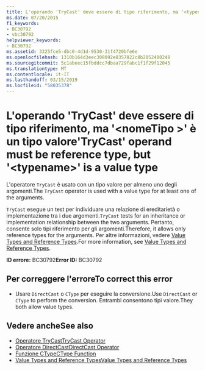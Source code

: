 ```yaml
---
title: L'operando 'TryCast' deve essere di tipo riferimento, ma '<typename>' è un tipo valore
ms.date: 07/20/2015
f1_keywords:
- BC30792
- vbc30792
helpviewer_keywords:
- BC30792
ms.assetid: 3325fce5-dbc0-4d1d-9530-31f4720bfe6e
ms.openlocfilehash: 1310b164d3eec308092e8357822c8b2052480248
ms.sourcegitcommit: 5c1abeec15fbddcc7dbaa729fabc1f1f29f12045
ms.translationtype: MT
ms.contentlocale: it-IT
ms.lasthandoff: 03/15/2019
ms.locfileid: "58035378"
---
```

# <a name="trycast-operand-must-be-reference-type-but-typename-is-a-value-type"></a><span data-ttu-id="0aaea-102">L'operando 'TryCast' deve essere di tipo riferimento, ma '\<nomeTipo >' è un tipo valore</span><span class="sxs-lookup"><span data-stu-id="0aaea-102">'TryCast' operand must be reference type, but '\<typename>' is a value type</span></span>
<span data-ttu-id="0aaea-103">L'operatore `TryCast` è usato con un tipo valore per almeno uno degli argomenti.</span><span class="sxs-lookup"><span data-stu-id="0aaea-103">The `TryCast` operator is used with a value type for at least one of the arguments.</span></span>  
  
 <span data-ttu-id="0aaea-104">`TryCast` esegue un test per individuare una relazione di ereditarietà o implementazione tra i due argomenti.</span><span class="sxs-lookup"><span data-stu-id="0aaea-104">`TryCast` tests for an inheritance or implementation relationship between the two arguments.</span></span> <span data-ttu-id="0aaea-105">Pertanto, consente solo tipi riferimento per gli argomenti.</span><span class="sxs-lookup"><span data-stu-id="0aaea-105">Therefore, it allows only reference types for the arguments.</span></span> <span data-ttu-id="0aaea-106">Per altre informazioni, vedere [Value Types and Reference Types](../../visual-basic/programming-guide/language-features/data-types/value-types-and-reference-types.md).</span><span class="sxs-lookup"><span data-stu-id="0aaea-106">For more information, see [Value Types and Reference Types](../../visual-basic/programming-guide/language-features/data-types/value-types-and-reference-types.md).</span></span>  
  
 <span data-ttu-id="0aaea-107">**ID errore:** BC30792</span><span class="sxs-lookup"><span data-stu-id="0aaea-107">**Error ID:** BC30792</span></span>  
  
## <a name="to-correct-this-error"></a><span data-ttu-id="0aaea-108">Per correggere l'errore</span><span class="sxs-lookup"><span data-stu-id="0aaea-108">To correct this error</span></span>  
  
-   <span data-ttu-id="0aaea-109">Usare `DirectCast` o `CType` per eseguire la conversione.</span><span class="sxs-lookup"><span data-stu-id="0aaea-109">Use `DirectCast` or `CType` to perform the conversion.</span></span> <span data-ttu-id="0aaea-110">Entrambi consentono tipi valore.</span><span class="sxs-lookup"><span data-stu-id="0aaea-110">They both allow value types.</span></span>  
  
## <a name="see-also"></a><span data-ttu-id="0aaea-111">Vedere anche</span><span class="sxs-lookup"><span data-stu-id="0aaea-111">See also</span></span>

- [<span data-ttu-id="0aaea-112">Operatore TryCast</span><span class="sxs-lookup"><span data-stu-id="0aaea-112">TryCast Operator</span></span>](../../visual-basic/language-reference/operators/trycast-operator.md)
- [<span data-ttu-id="0aaea-113">Operatore DirectCast</span><span class="sxs-lookup"><span data-stu-id="0aaea-113">DirectCast Operator</span></span>](../../visual-basic/language-reference/operators/directcast-operator.md)
- [<span data-ttu-id="0aaea-114">Funzione CType</span><span class="sxs-lookup"><span data-stu-id="0aaea-114">CType Function</span></span>](../../visual-basic/language-reference/functions/ctype-function.md)
- [<span data-ttu-id="0aaea-115">Value Types and Reference Types</span><span class="sxs-lookup"><span data-stu-id="0aaea-115">Value Types and Reference Types</span></span>](../../visual-basic/programming-guide/language-features/data-types/value-types-and-reference-types.md)
